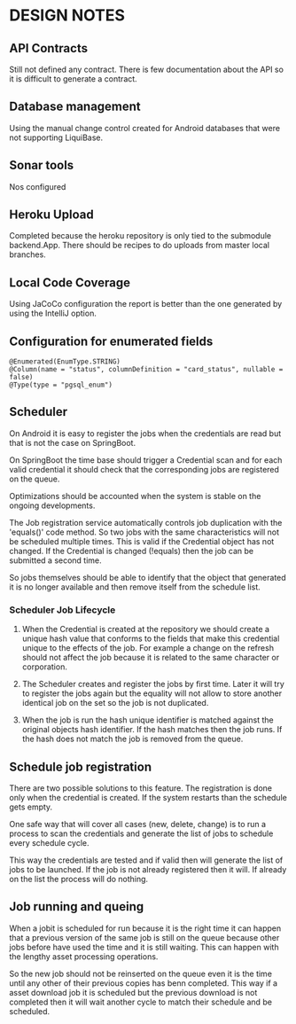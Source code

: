 # DESIGN NOTES
## API Contracts
Still not defined any contract. There is few documentation about the 
API so it is difficult to generate a contract.

## Database management
Using the manual change control created for Android databases that were
not supporting LiquiBase.

## Sonar tools
Nos configured

## Heroku Upload
Completed because the heroku repository is only tied to the submodule
backend.App. There should be recipes to do uploads from master
local branches.

## Local Code Coverage
Using JaCoCo configuration the report is better than the one generated
by using the IntelliJ option.

## Configuration for enumerated fields
    @Enumerated(EnumType.STRING)
    @Column(name = "status", columnDefinition = "card_status", nullable = false)
    @Type(type = "pgsql_enum")

## Scheduler
On Android it is easy to register the jobs when the credentials
are read but that is not the case on SpringBoot.

On SpringBoot the time base should trigger a Credential scan and
for each valid credential it should check that the corresponding
jobs are registered on the queue.

Optimizations should be accounted when the system is stable on
the ongoing developments.

The Job registration service automatically controls job duplication
with the 'equals()' code method. So two jobs with the same characteristics
will not be scheduled multiple times. This is valid if the Credential
object has not changed. If the Credential is changed (!equals) then
the job can be submitted a second time.

So jobs themselves should be able to identify that the object that 
generated it is no longer available and then remove itself from
the schedule list.

### Scheduler Job Lifecycle
1. When the Credential is created at the repository we should create
a unique hash value that conforms to the fields that make this credential
unique to the effects of the job. For example a change on the refresh
should not affect the job because it is related to the same character
or corporation.

2. The Scheduler creates and register the jobs by first time. Later it will
try to register the jobs again but the equality will not allow to
store another identical job on the set so the job is not
duplicated.

3. When the job is run the hash unique identifier is matched against 
the original objects hash identifier. If the hash matches then the
job runs. If the hash does not match the job is removed from
the queue.

## Schedule job registration
There are two possible solutions to this feature. The registration is done
only when the credential is created. If the system restarts than the
schedule gets empty.

One safe way that will cover all cases (new, delete, change) is to run a 
process to scan the credentials and generate the list of jobs to schedule
every schedule cycle.

This way the credentials are tested and if valid then will generate the 
list of jobs to be launched. If the job is not already registered
then it will. If already on the list the process will do nothing.

## Job running and queing
When a jobit is scheduled for run because it is the right time it can happen 
that a previous version of the same job is still on the queue because other 
jobs before have used the time and it is still waiting. This can happen
with the lengthy asset processing operations.

So the new job should not be reinserted on the queue even it is the time 
until any other of their previous copies has benn completed. This way if
a asset download job it is scheduled but the previous download is not completed
then it will wait another cycle to match their schedule and be scheduled.
